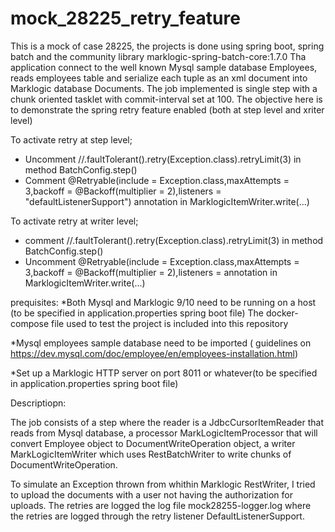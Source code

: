 # mock_28225_retry_feature

This is a mock of case 28225, the projects is done using spring boot, spring batch and the community library marklogic-spring-batch-core:1.7.0 
Tha application connect to the well known Mysql sample database Employees, reads employees table and serialize each tuple as an xml document into Marklogic database Documents.
The job implemented is single step with a chunk oriented tasklet with commit-interval set at 100. The objective here is to demonstrate the spring retry feature enabled (both at step level and xriter level)

To activate retry at step level;
* Uncomment //.faultTolerant().retry(Exception.class).retryLimit(3) in method BatchConfig.step()
* Comment @Retryable(include = Exception.class,maxAttempts = 3,backoff = @Backoff(multiplier = 2),listeners = "defaultListenerSupport") 
annotation in MarklogicItemWriter.write(...)

To activate retry at writer level;
* comment //.faultTolerant().retry(Exception.class).retryLimit(3) in method BatchConfig.step()
* Uncomment @Retryable(include = Exception.class,maxAttempts = 3,backoff = @Backoff(multiplier = 2),listeners = 
annotation in MarklogicItemWriter.write(...)


prequisites:
*Both Mysql and Marklogic 9/10 need to be running on a host (to be specified in application.properties spring boot file) The docker-compose file used to test the project is included into this repository

*Mysql employees sample database need to be imported ( guidelines on https://dev.mysql.com/doc/employee/en/employees-installation.html)

*Set up a Marklogic HTTP server on port 8011 or whatever(to be specified in application.properties spring boot file)

Descriptiopn:

The job consists of a step where the reader is a JdbcCursorItemReader that reads from Mysql database, a processor MarkLogicItemProcessor
that will convert Employee object to DocumentWriteOperation object, a writer MarkLogicItemWriter which uses RestBatchWriter to write chunks
of DocumentWriteOperation.

To simulate an Exception thrown from whithin Marklogic RestWriter, I tried to upload the documents with a user not having the authorization
for uploads.
The retries are logged the log file mock28255-logger.log where the retries are logged through the retry listener DefaultListenerSupport.


